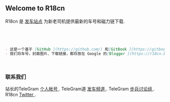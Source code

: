 ## Welcome to R18cn

R18cn 是 [发车站点](https://www.R18cn.com) 为新老司机提供最新的车号和磁力链下载.

 

```markdown
 

 

- 这是一个基于 [GitHub ](https://github.com/) 和[GitBook ](https://gitbook.com/) 建立的导向站.
- 我们将车号，封面图片、下载链接，都存放在 Google 的[Blogger ](https://r18cn.blogspot.com/).

 
```






### 联系我们

站长的TeleGram [个人帐号 ](https://t.me/R18plus).
TeleGram道 [发车频道 ](https://t.me/R18cncom).
TeleGram [步兵讨论组 ](https://t.me/R18cn).
R18cn [Twitter ](https://twitter.comj/R18cn).

